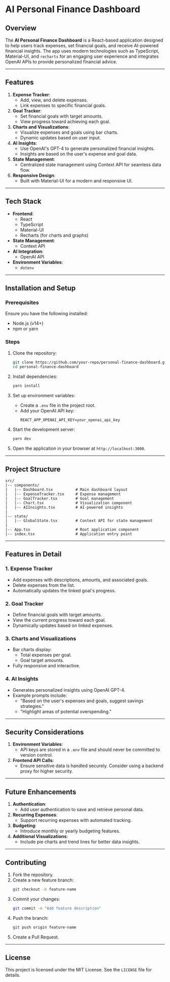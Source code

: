 # AI Personal Finance Dashboard

## Overview
The **AI Personal Finance Dashboard** is a React-based application designed to help users track expenses, set financial goals, and receive AI-powered financial insights. The app uses modern technologies such as TypeScript, Material-UI, and `recharts` for an engaging user experience and integrates OpenAI APIs to provide personalized financial advice.

---

## Features
1. **Expense Tracker**:
   - Add, view, and delete expenses.
   - Link expenses to specific financial goals.
2. **Goal Tracker**:
   - Set financial goals with target amounts.
   - View progress toward achieving each goal.
3. **Charts and Visualizations**:
   - Visualize expenses and goals using bar charts.
   - Dynamic updates based on user input.
4. **AI Insights**:
   - Use OpenAI's GPT-4 to generate personalized financial insights.
   - Insights are based on the user's expense and goal data.
5. **State Management**:
   - Centralized state management using Context API for seamless data flow.
6. **Responsive Design**:
   - Built with Material-UI for a modern and responsive UI.

---

## Tech Stack
- **Frontend**:
  - React
  - TypeScript
  - Material-UI
  - Recharts (for charts and graphs)
- **State Management**:
  - Context API
- **AI Integration**:
  - OpenAI API
- **Environment Variables**:
  - `dotenv`

---

## Installation and Setup

### Prerequisites
Ensure you have the following installed:
- Node.js (v14+)
- npm or yarn

### Steps
1. Clone the repository:
   ```bash
   git clone https://github.com/your-repo/personal-finance-dashboard.git
   cd personal-finance-dashboard
   ```

2. Install dependencies:
   ```bash
   yarn install
   ```

3. Set up environment variables:
   - Create a `.env` file in the project root.
   - Add your OpenAI API key:
     ```plaintext
     REACT_APP_OPENAI_API_KEY=your_openai_api_key
     ```

4. Start the development server:
   ```bash
   yarn dev
   ```

5. Open the application in your browser at `http://localhost:3000`.

---

## Project Structure
```
src/
|-- components/
|   |-- Dashboard.tsx          # Main dashboard layout
|   |-- ExpenseTracker.tsx     # Expense management
|   |-- GoalTracker.tsx        # Goal management
|   |-- Chart.tsx              # Visualization component
|   |-- AIInsights.tsx         # AI-powered insights
|
|-- state/
|   |-- GlobalState.tsx        # Context API for state management
|
|-- App.tsx                    # Root application component
|-- index.tsx                  # Application entry point
```

---

## Features in Detail

### 1. Expense Tracker
- Add expenses with descriptions, amounts, and associated goals.
- Delete expenses from the list.
- Automatically updates the linked goal's progress.

### 2. Goal Tracker
- Define financial goals with target amounts.
- View the current progress toward each goal.
- Dynamically updates based on linked expenses.

### 3. Charts and Visualizations
- Bar charts display:
  - Total expenses per goal.
  - Goal target amounts.
- Fully responsive and interactive.

### 4. AI Insights
- Generates personalized insights using OpenAI GPT-4.
- Example prompts include:
  - "Based on the user's expenses and goals, suggest savings strategies."
  - "Highlight areas of potential overspending."

---

## Security Considerations
1. **Environment Variables**:
   - API keys are stored in a `.env` file and should never be committed to version control.
2. **Frontend API Calls**:
   - Ensure sensitive data is handled securely. Consider using a backend proxy for higher security.

---

## Future Enhancements
1. **Authentication**:
   - Add user authentication to save and retrieve personal data.
2. **Recurring Expenses**:
   - Support recurring expenses with automated tracking.
3. **Budgeting**:
   - Introduce monthly or yearly budgeting features.
4. **Additional Visualizations**:
   - Include pie charts and trend lines for better data insights.

---

## Contributing
1. Fork the repository.
2. Create a new feature branch:
   ```bash
   git checkout -b feature-name
   ```
3. Commit your changes:
   ```bash
   git commit -m "Add feature description"
   ```
4. Push the branch:
   ```bash
   git push origin feature-name
   ```
5. Create a Pull Request.

---

## License
This project is licensed under the MIT License. See the `LICENSE` file for details.
